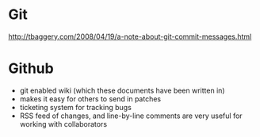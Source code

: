 # Git

http://tbaggery.com/2008/04/19/a-note-about-git-commit-messages.html


# Github

* git enabled wiki (which these documents have been written in)
* makes it easy for others to send in patches
* ticketing system for tracking bugs
* RSS feed of changes, and line-by-line comments are very useful for working with collaborators